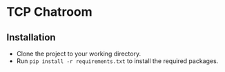 # TCP Chatroom
## Installation
* Clone the project to your working directory.
* Run `pip install -r requirements.txt` to install the required packages.

